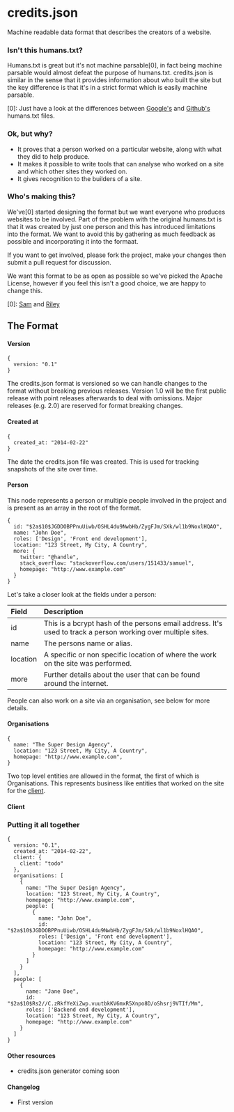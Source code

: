 # credits.json

Machine readable data format that describes the creators of a website.

### Isn't this humans.txt?

Humans.txt is great but it's not machine parsable[0], in fact being machine parsable would almost defeat the purpose of humans.txt. credits.json is similar in the sense that it provides information about who built the site but the key difference is that it's in a strict format which is easily machine parsable.

[0]: Just have a look at the differences between [Google's](https://www.google.com/humans.txt) and [Github's](https://www.github.com/humans.txt) humans.txt files.

### Ok, but why?

* It proves that a person worked on a particular website, along with what they did to help produce.
* It makes it possible to write tools that can analyse who worked on a site and which other sites they worked on.
* It gives recognition to the builders of a site.

### Who's making this?

We've[0] started designing the format but we want everyone who produces websites to be involved. Part of the problem with the original humans.txt is that it was created by just one person and this has introduced limitations into the format. We want to avoid this by gathering as much feedback as possible and incorporating it into the formaat.

If you want to get involved, please fork the project, make your changes then submit a pull request for discussion.

We want this format to be as open as possible so we've picked the Apache License, however if you feel this isn't a good choice, we are happy to change this.

[0]: [Sam](https://github.com/Rodeoclash) and [Riley](https://github.com/rjaus)

## The Format

#### Version

```
{
  version: "0.1"
}
```

The credits.json format is versioned so we can handle changes to the format without breaking previous releases. Version 1.0 will be the first public release with point releases afterwards to deal with omissions. Major releases (e.g. 2.0) are reserved for format breaking changes.

#### Created at

```
{
  created_at: "2014-02-22"
}
```

The date the credits.json file was created. This is used for tracking snapshots of the site over time.

#### Person
This node represents a person or multiple people involved in the project and is present as an array in the root of the format.

```
{
  id: "$2a$10$JGDDOBPPnuUiwb/OSHL4du9NwbHb/ZygFJm/SXk/wl1b9NoxlHQAO",
  name: "John Doe",
  roles: ['Design', 'Front end development'],
  location: "123 Street, My City, A Country",
  more: {
    twitter: "@handle",
    stack_overflow: "stackoverflow.com/users/151433/samuel",
    homepage: "http://www.example.com"
  }
}
```

Let's take a closer look at the fields under a person:

| Field        | Description   |
| :------------|:--------------|
| id           | This is a bcrypt hash of the persons email address. It's used to track a person working over multiple sites. |
| name         | The persons name or alias. |
| location     | A specific or non specific location of where the work on the site was performed. |
| more         | Further details about the user that can be found around the internet. |

People can also work on a site via an organisation, see below for more details.

#### Organisations

```
{
  name: "The Super Design Agency",
  location: "123 Street, My City, A Country",
  homepage: "http://www.example.com",
}
```

Two top level entities are allowed in the format, the first of which is Organisations. This represents business like entities that worked on the site for the [client](#client).

#### Client <a name="client"></a>

### Putting it all together
```
{
  version: "0.1",
  created_at: "2014-02-22",
  client: {
    client: "todo"
  },
  organisations: [
    {
      name: "The Super Design Agency",
      location: "123 Street, My City, A Country",
      homepage: "http://www.example.com",
      people: [
        {
          name: "John Doe",
          id: "$2a$10$JGDDOBPPnuUiwb/OSHL4du9NwbHb/ZygFJm/SXk/wl1b9NoxlHQAO",
          roles: ['Design', 'Front end development'],
          location: "123 Street, My City, A Country",
          homepage: "http://www.example.com"
        }
      ]
    }
  ],
  people: [
    {
      name: "Jane Doe",
      id: "$2a$10$Rs2//C.zRkfYeXiZwp.vuutbkKV6mxR5Xnpo8D/oShsrj9VTIf/Mm",
      roles: ['Backend end development'],
      location: "123 Street, My City, A Country",
      homepage: "http://www.example.com"
    }
  ]
}
```

#### Other resources

* credits.json generator coming soon

#### Changelog

* First version